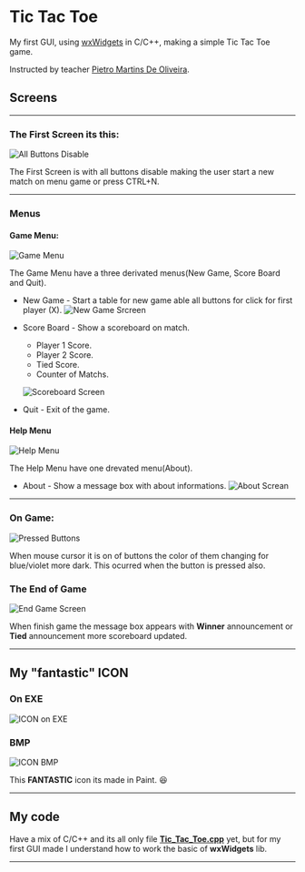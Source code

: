# Tic Tac Toe

My first GUI, using [wxWidgets](https://www.wxwidgets.org) in C/C++, making a simple Tic Tac Toe game. 

Instructed by teacher [Pietro Martins De Oliveira](https://www.youtube.com/channel/UCSiPG8JbqfRgetCpmMBIWAw).

## Screens
***
### The First Screen its this:

![All Buttons Disable](https://github.com/ISS2718/Tic_Tac_Toe/blob/master/Imagens/DisableButtons.PNG)

The First Screen is with all buttons disable making the user start a new match on menu game or press CTRL+N.
***
### Menus
#### Game Menu:

![Game Menu](https://github.com/ISS2718/Tic_Tac_Toe/blob/master/Imagens/Game_Menu.png)

The Game Menu have a three derivated menus(New Game, Score Board and Quit).

* New Game - Start a table for new game able all buttons for click for first player (X).
  ![New Game Srcreen](https://github.com/ISS2718/Tic_Tac_Toe/blob/master/Imagens/EnableButtons.PNG)
* Score Board - Show a scoreboard on match.
  * Player 1 Score.
  * Player 2 Score.
  * Tied Score.
  * Counter of Matchs.
  
  ![Scoreboard Screen](https://github.com/ISS2718/Tic_Tac_Toe/blob/master/Imagens/Socore_Screen.PNG)
  
* Quit - Exit of the game.

#### Help Menu 

 ![Help Menu](https://github.com/ISS2718/Tic_Tac_Toe/blob/master/Imagens/Help_Menu.png)
 
The Help Menu have one drevated menu(About).

* About - Show a message box with about informations.
  ![About Screan](https://github.com/ISS2718/Tic_Tac_Toe/blob/master/Imagens/About_Message.PNG)
***
### On Game:
![Pressed Buttons](https://github.com/ISS2718/Tic_Tac_Toe/blob/master/Imagens/Presseds_Buttons.PNG)

When mouse cursor it is on of buttons the color of them changing for blue/violet more dark. This ocurred when the button is pressed also.

### The End of Game
![End Game Screen](https://github.com/ISS2718/Tic_Tac_Toe/blob/master/Imagens/End_Game_Screen.PNG)

When finish game the message box appears with **Winner** announcement or **Tied** announcement more scoreboard updated.
***
## My "fantastic" ICON

### On EXE
![ICON on EXE](https://github.com/ISS2718/Tic_Tac_Toe/blob/master/Imagens/Icon_On_EXE.PNG)

### BMP
![ICON BMP](https://github.com/ISS2718/Tic_Tac_Toe/blob/master/Tic_Tac_Toe/TicTacToe.bmp)

This **FANTASTIC** icon its made in Paint. :laughing:
***
## My code 

Have a mix of C/C++ and its all only file [**Tic_Tac_Toe.cpp**](https://github.com/ISS2718/Tic_Tac_Toe/blob/master/Tic_Tac_Toe/Tic_Tac_Toe.cpp) yet, but for my first GUI made I understand how to work the basic of **wxWidgets** lib.
***
